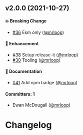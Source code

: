 
## v2.0.0 (2021-10-27)

#### :boom: Breaking Change
* [#36](https://github.com/mrloop/race-lib/pull/36) Esm only ([@mrloop](https://github.com/mrloop))

#### :rocket: Enhancement
* [#38](https://github.com/mrloop/race-lib/pull/38) Setup release-it ([@mrloop](https://github.com/mrloop))
* [#30](https://github.com/mrloop/race-lib/pull/30) Tooling ([@mrloop](https://github.com/mrloop))

#### :memo: Documentation
* [#41](https://github.com/mrloop/race-lib/pull/41) Add npm badge ([@mrloop](https://github.com/mrloop))

#### Committers: 1
- Ewan McDougall ([@mrloop](https://github.com/mrloop))

# Changelog
